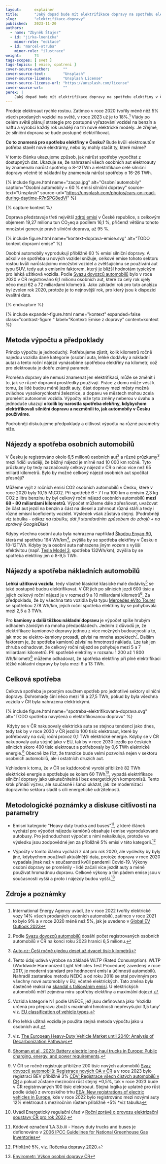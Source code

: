 ```yaml
---
layout:      explainer
title:       "Jaký dopad bude mít elektrifikace dopravy na spotřebu elektřiny v ČR? "
slug:        "elektrifikace-dopravy"
published:   2023-11-20
authors:
  - name: "Zbyněk Štajer"
  - id: "jirka-lnenicka"
    minor-role: "editace"
  - id: "marcel-otruba"
    minor-role: "ilustrace"
weight:      74
tags-scopes: [ svet ]
tags-topics: [ emise, opatreni ]
cover-source-author:      ""
cover-source-text:        "Unsplash"
cover-source-license:     "Unsplash License"
cover-source-license-url: "https://unsplash.com/license"
cover-source-url:         ""
perex: |
    Jaký dopad bude mít elektrifikace dopravy na spotřebu elektřiny v ČR?
---
```


Prodeje elektroaut rychle rostou. Zatímco v roce 2020 tvořily méně něž 5% všech prodaných vozidel na světě, v roce 2023 už je to 18%.[^narustEV] Vlády po celém světě plánují strategie pro postupné vyřazování vozidel na benzín a naftu a výrobci každý rok uvádějí na trh nové elektrické modely. Je zřejmé, že silniční doprava se bude postupně elektrifikovat.

**Co to znamená pro spotřebu elektřiny v Česku?** Bude kvůli elektroautům potřeba stavět nové elektrárny, nebo by mohly stačit ty, které máme? 

V tomto článku ukazujeme způsob, jak nárůst spotřeby vypočítat z dostupných dat. Ukazuje se, že nahrazení všech osobních aut elektroauty by znamenalo nárůst spotřeby o 8-12TWh a elektrifikace celé silniční dopravy včetně té nákladní by znamenala nárůst spotřeby o 16-26 TWh.  

{% include figure.html
    name="zacpa.jpg"
    alt="Osobní automobily"
    caption="Osobní automobily = 60 % emisí silniční dopravy"
    source-text="Unsplash"
    source-url="https://unsplash.com/photos/cars-on-road-during-daytime-R7nSPG8edVI"
%}

{% capture kontext %}

Doprava představuje třetí největší [zdroj emisí](/infografiky/emise-cr) v České republice, s celkovým objemem 19,27 milionu tun CO<sub>2</sub>eq a podílem 16,1 %, přičemž většinu tohoto množství generuje právě silniční doprava, až 95 %.

{% include figure.html
    name="kontext-doprava-emise.svg"
    alt="TODO kontext dopravní emise"
%}

Osobní automobily vyprodukují přibližně 60 % emisí silniční dopravy. A ačkoliv se spotřeba u nových vozidel snižuje, celkové emise tohoto sektoru rostou kvůli narůstajícímu množství vozidel a zvětšujícímu se používání aut typu SUV, tedy aut s emisním faktorem, který je bližší hodnotám typickým pro lehká užitková vozidla. Podle [Svazu dovozců automobilů](https://portal.sda-cia.cz/stat.php?v#str=vpp) bylo v roce 2020 v ČR registrováno 6,1 milionu osobních aut, které za celý rok ujely něco mezi 62 a 72 miliardami kilometrů. Jako základní rok pro tuto analýzu byl zvolen rok 2020, protože je to nejnovější rok, pro který jsou k dispozici kvalitní data.

{% endcapture %}

{% include expander-figure.html
    name="kontext"
    expanded=false
    class="contrast-figure "
    label="Kontext: Emise z dopravy"
    content=kontext
%}

## Metoda výpočtu a předpoklady 

Princip výpočtu je jednoduchý. Potřebujeme zjistit, kolik kilometrů ročně najedou vozidla dané kategorie (osobní auta, lehké dodávky a nákladní auta) a tento roční nájezd vynásobíme spotřebou elektřiny na kilometr, což pro elektroauta je dobře známý parametr. 

Proměna dopravy ale nemusí znamenat jen elektrifikaci, může se změnit i to, jak se různé dopravní prostředky používají. Práce z domu může vést k tomu, že lidé budou méně jezdit auty, část dopravy mezi městy možná zvládnou vysokorychlostní železnice, a dopavu ve městech mohou zcela proměnit autonomní vozidla. Výpočty níže tyto změny neberou v úvahu a jednoduše ukazují **o kolik by narostla spotřeba elekřiny, kdybychom elektrifikovali silniční dopravu a nezměnili to, jak automobily v Česku používáme**.

Podrobněji diskutujeme předpoklady a citlivost výpočtu na různé parametry níže. 

## Nájezdy a spotřeba osobních automobilů

V Česku je registrováno okolo 6,5 milionů osobních aut[^vicavicOA] a různé průzkumy[^pruzkumy] mezi řidiči uvádějí, že běžný nájezd je mírně nad 10 000 km ročně. Tyto průzkumy by tedy naznačovaly celkový nájezd v ČR o něco více než 65 miliard kilometrů. Bylo by možné celkový nájezd osobních aut spočítat přesněji? 

Můžeme vyjít z ročních emisí CO2 osobních automobilů v Česku, které v roce 2020 byly 10,15 MtCO2. Při spotřebě 6 - 7 l na 100 km a emisím 2,3 kg CO2 z litru benzínu by byl celkový roční nájezd osobních automobilů **mezi 68 - 80 miliardami kilometrů**. Výpočet můžeme dále zpřesňovat, uvažovat že část aut jezdí na benzín a část na diesel a zahrnout různá stáří a tedy i různé emisní koeficienty vozidel. Výsledek však zůstává stejný. (Podrobněji viz tabulka *- odkaz na tabulku, dát ji standardním způsobem do zdrojů + na správný GoogleDisk*)

Kdyby všechna osobní auta byla nahrazena například [Škodou Enyaq 60](https://ev-database.org/car/2019/Skoda-Enyaq-60), která má spotřebu 164 Wh/km[^spotreba], zvýšila by se spotřeba elektřiny v Česku o 10-12TWh. Kdyby byla osobní auta nahrazena jiným vozem s vyšší efektivitou (např. [Tesla Model 3](https://ev-database.org/car/1991/Tesla-Model-3), spotřeba 132Wh/km), zvýšila by se spotřeba elektřiny jen o 8-9,5 TWh.

## Nájezdy a spotřeba nákladních automobilů

**Lehká užitková vozidla**, tedy vlastně klasické klasické malé dodávky[^dodavky] se také postupně budou elektrifikovat. V ČR jich po silnicích jezdí 600 tisíc a jejich celkový roční nájezd je v rozmezí 9 a 10 miliardami kilometrů[^jakoauta]. Za předpokladu, že by všechna tato vozidla byla typu [Mercedes eVito Tourer](https://ev-database.org/car/1615/Mercedes-eVito-Tourer-Long-90-kWh) se spotřebou 278 Wh/km, jejich roční spotřeba elektřiny by se pohybovala mezi 2,5 a 3  TWh.

Pro **kamiony a další těžkou nákladní dopravu** je výpočet spíše hrubým odhadem závislým na mnoha předpokladech. Jedním z důvodů je, že elektrifikace kamionové dopravy jednou z více možných budoucností a to, jak moc se elektro-kamiony prosadí, závisí na mnoha aspektech[^budoucnostnakladaku]. Dalším faktorem je, že spotřeba kamionů závisí na hmotnosti nákladu. Lze tak jen zhruba odhadovat, že celkový roční nájezd se pohybuje mezi 5 a 7 miliardami kilometrů. Při spotřebě elektřiny v rozsahu 1 200 až 1 800 Wh/kilometr[^kilometr] můžeme odhadovat, že spotřeba elektřiny při plné elektrifikaci těžké nákladní dopravy by byla mezi 6 a 13 TWh.

## Celková spotřeba

Celková spotřeba je prostým součtem spotřeb pro jednotlivé sektory silniční dopravy. Dohromady činí něco mezi 19 a 27,5 TWh, pokud by byla všechna vozidla v ČR byla nahrazena elektrickými.

{% include figure.html
    name="spotreba-elektrifikovana-doprava.svg"
    alt="TODO spotřeba navýšená o elektrifikovanou dopravu"
%}

​
Kdyby se v ČR nakupovaly elektrická auta se stejnou tendencí jako dnes, tedy  tak by v roce 2030 v ČR jezdilo 100 tisíc elektroaut, které by potřebovaly na svůj roční provoz 0,1 TWh elektrické energie. Kdyby se v ČR nakupovaly auta stejně jako v EU, tak by v roce 2030 jezdlo po českých silnicích skoro 400 tisíc elektroaut a potřebovaly by 0,6 TWh elektrické energie.[^vypocet2030] Obecně lze říct, že tranzice bude velmi pozvolná nejen v sektoru osobních automobilů, ale i ostatních druzích aut.

Vzhledem k tomu, že v ČR se každoročně vyrobí přibližně 82 TWh elektrické energie a spotřebuje se kolem 60 TWh[^bilance], vypadá elektrifikace silniční dopravy jako uskutečnitelná i bez energetických kompromisů. Tento krok přináší výzvu, ale současně i šanci ukázat, jak lze modernizaci dopravního sektoru sladit s cíli energetické udržitelnosti. 

## Metodologické poznámky a diskuse citlivosti na parametry

* Emisní kategorie "Heavy duty trucks and buses"[^hdt], z které článek vychází pro výpočet nájezdu kamiónů obsahuje i emise vyprodukované autobusy. Pro jednoduchost výpočet s nimi nekalkuluje, protože ve výsledku jsou zodpovědné jen za přibližně 5% emisí v této kategorii.[^bezautobusu]

* Výpočty v tomto článku vychází z dat pro rok 2020, ale vysledky by byly jiné, kdybychom používali aktuálnější data, protože doprava v roce 2020 vypadala jinak než v současnosti kvůli pandemii Covid-19. Výkony osobní dopravy se proměnily - lidé začali více jezdit auty a méně používat hromadnou dopravu. Celkové výkony a tím pádem emise jsou v současnosti vyšší a proto i nájezdy budou vyšší.[^vyvojdopravy]

## Zdroje a poznámky
[^pruzkumy]: [Auto.cz: Češi ročně ujedou deset až dvacet tisíc kilometrů](https://www.auto.cz/cesi-rocne-ujedou-deset-az-dvacet-tisic-kilometru-77823)
[^narustEV]: International Energy Agency uvádí, že v roce 2022 tvořily elektrické vozy 14% všech prodaných osobních automobilů, zatímco v roce 2021 to bylo 9% a v roce 2020 méně než 5%, jak je uvedeno v [Global EV Outlook 2023](https://www.iea.org/reports/global-ev-outlook-2023)
[^vicavicOA]: Podle [Svazu dovozců automobilů](https://portal.sda-cia.cz/stat.php?v#str=vpp) dosáhl počet registrovaných osobních automobilů v ČR na konci roku 2023 hranici 6,5 milionu.
[^spotreba]: Tento údaj udává výrobce na základě WLTP (Rated Consumption).  WLTP (Worldwide Harmonized Light Vehicles Test Procedure) zavedený v roce 2017, je moderní standard pro hodnocení emisí a účinnosti automobilů. Nahradil zastaralou metodu NEDC a od roku 2018 se stal povinným pro všechny nové automobily v EU, včetně elektrických. Tato změna byla částečně reakcí na [skandál s falšováním emisí](https://www.theguardian.com/business/ng-interactive/2015/sep/23/volkswagen-emissions-scandal-explained-diesel-cars). U elektrických automobilů měří zejména míru spotřeby elektřiny a maximální dojezd.
[^skodovky]: Uvádí  [Centrum dopravního výzkumu](https://www.cistadoprava.cz/registrace-novych-vozidel-v-cr/).
[^dodavky]: Vozidla kategorie N1 podle UNECE, jež jsou definována jako ‘Vozidla určená pro přepravu zboží s maximální hmotností nepřevyšující 3,5 tuny’ viz. [EU classification of vehicle types](https://alternative-fuels-observatory.ec.europa.eu/general-information/vehicle-types).
[^jakoauta]: Pro lehká užitná vozidla je použita stejná metoda výpočtu jako u osobních aut.
[^budoucnostnakladaku]: viz. [The European Heavy-Duty Vehicle Market until 2040: Analysis of Decarbonization Pathways](https://theicct.org/wp-content/uploads/2023/01/hdv-europe-decarb-costs-jan23.pdf)
[^nakladakyspotreba]: Muncrief, Rachel. [“Shell Game? Debating Real-World Fuel Consumption Trends for Heavy-Duty Vehicles in Europe.”](https://theicct.org/shell-game-debating-real-world-fuel-consumption-trends-for-heavy-duty-vehicles-in-europe/) ICCT Staff Blog (blog), April 24, 2017.
[^bezautobusu]: Přibližně 5%, viz. [Ročenka dopravy 2020](https://www.sydos.cz/cs/rocenka-2020/rocenka/htm_cz/cz20_721000.html).
[^kilometr]: [Shoman et al., 2023: Battery electric long-haul trucks in Europe: Public charging, energy, and power requirements](https://www.sciencedirect.com/science/article/pii/S1361920923002225).
[^bilance]: Uvádí Energetický regulační úřad v [Roční zprávě o provozu elektrizační soustavy ČR pro rok 2022](https://www.eru.cz/rocni-zprava-o-provozu-elektrizacni-soustavy-cr-pro-rok-2022).
[^vypocet2030]: V ČR se ročně registruje přibližne 200 tisíc nových automobilů [Svaz dovozců automobilů: Registrace nových OA v ČR](https://portal.sda-cia.cz/stat.php?n#str=nova) a v roce 2023 bylo registrací BEV přibližně 3% [CDV: Registrace všech čistých automobilů v ČR](https://www.cistadoprava.cz/registrace-vsech-cistych-vozidel-v-cr-dle-nap-cm/) a pokud zůstane meziroční růst stejný  +0,5%, tak v roce 2023 bude v ČR registrovaných 100 tisíc elektroaut. Stejná logika je uplatně pro růst podle údajů z evropského trhu [EEA: New registrations of electric vehicles in Europe](https://www.eea.europa.eu/en/analysis/indicators/new-registrations-of-electric-vehicles), kde v roce 2022 bylo registrováno mezi novými auty 12% elektroaut s meziročním růstem přibližně +5% *viz tabulka
[^hdt]: Kódové označení 1.A.3.b.iii - Heavy duty trucks and buses je defionováno v [2006 IPCC Guidelines for National Greenhouse Gas Inventories](https://www.ipcc-nggip.iges.or.jp/public/2006gl/index.html)
[^bezautobusu]: Přibližně 5%, viz. [Ročenka dopravy 2020](https://www.sydos.cz/cs/rocenka-2020/rocenka/htm_cz/cz20_721000.html).
[^vyvojdopravy]: [Envirometr: Výkon osobní dopravy ČR](https://www.envirometr.cz/data/vykon-osobni-dopravy)
